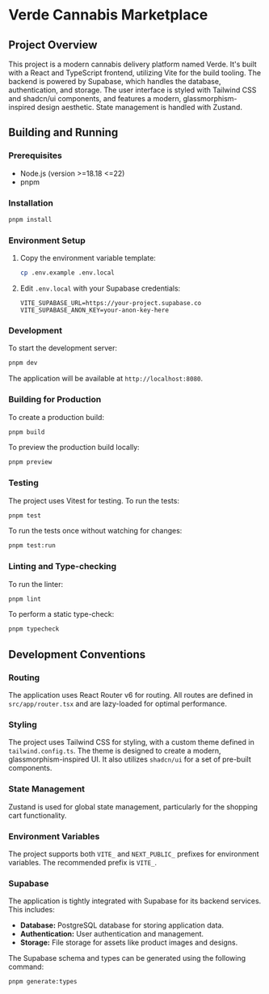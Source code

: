 # Verde Cannabis Marketplace

## Project Overview

This project is a modern cannabis delivery platform named Verde. It's built with a React and TypeScript frontend, utilizing Vite for the build tooling. The backend is powered by Supabase, which handles the database, authentication, and storage. The user interface is styled with Tailwind CSS and shadcn/ui components, and features a modern, glassmorphism-inspired design aesthetic. State management is handled with Zustand.

## Building and Running

### Prerequisites

- Node.js (version >=18.18 <=22)
- pnpm

### Installation

```bash
pnpm install
```

### Environment Setup

1.  Copy the environment variable template:

    ```bash
    cp .env.example .env.local
    ```

2.  Edit `.env.local` with your Supabase credentials:

    ```
    VITE_SUPABASE_URL=https://your-project.supabase.co
    VITE_SUPABASE_ANON_KEY=your-anon-key-here
    ```

### Development

To start the development server:

```bash
pnpm dev
```

The application will be available at `http://localhost:8080`.

### Building for Production

To create a production build:

```bash
pnpm build
```

To preview the production build locally:

```bash
pnpm preview
```

### Testing

The project uses Vitest for testing. To run the tests:

```bash
pnpm test
```

To run the tests once without watching for changes:

```bash
pnpm test:run
```

### Linting and Type-checking

To run the linter:

```bash
pnpm lint
```

To perform a static type-check:

```bash
pnpm typecheck
```

## Development Conventions

### Routing

The application uses React Router v6 for routing. All routes are defined in `src/app/router.tsx` and are lazy-loaded for optimal performance.

### Styling

The project uses Tailwind CSS for styling, with a custom theme defined in `tailwind.config.ts`. The theme is designed to create a modern, glassmorphism-inspired UI. It also utilizes `shadcn/ui` for a set of pre-built components.

### State Management

Zustand is used for global state management, particularly for the shopping cart functionality.

### Environment Variables

The project supports both `VITE_` and `NEXT_PUBLIC_` prefixes for environment variables. The recommended prefix is `VITE_`.

### Supabase

The application is tightly integrated with Supabase for its backend services. This includes:

-   **Database:** PostgreSQL database for storing application data.
-   **Authentication:** User authentication and management.
-   **Storage:** File storage for assets like product images and designs.

The Supabase schema and types can be generated using the following command:

```bash
pnpm generate:types
```
